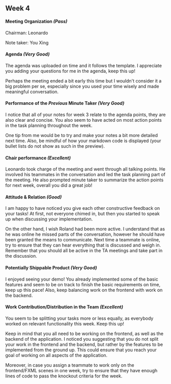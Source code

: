## Week 4

#### Meeting Organization _(Pass)_

Chairman: Leonardo

Note taker: You Xing

#### Agenda _(Very Good)_

The agenda was uploaded on time and it follows the template. I appreciate you adding your questions for me in the agenda, keep this up!

Perhaps the meeting ended a bit early this time but I wouldn't consider it a big problem per se, especially since you used 
your time wisely and made meaningful conversation.

#### Performance of the *Previous* Minute Taker _(Very Good)_

I notice that all of your notes for week 3 relate to the agenda points, they are also clear and concise. You also seem to
have acted on most action points in the task planning throughout the week.

One tip from me would be to try and make your notes a bit more detailed next time. Also, be mindful of how your markdown 
code is displayed (your bullet lists do not show as such in the preview).

#### Chair performance _(Excellent)_

Leonardo took charge of the meeting and went through all talking points. 
He involved his teammates in the conversation and led the task planning part of the meeting. 
He also prompted minute taker to summarize the action points for next week, overall you did a great job!

#### Attitude & Relation _(Good)_

I am happy to have noticed you give each other constructive feedback on your tasks! 
At first, not everyone chimed in, but then you started to speak up when discussing your implementation.

On the other hand, I wish Roland had been more active. I understand that as he was online he missed parts of the conversation, 
however he should have been granted the means to communicate. Next time a teammate is online, try to ensure that they can 
hear everything that is discussed and weigh in. Remember that you should all be active in the TA meetings and take part in 
the discussion.

#### Potentially Shippable Product _(Very Good)_

I enjoyed seeing your demo! You already implemented some of the basic features and seem to be on track to finish the basic
requirements on time, keep up this pace! Also, keep balancing work on the frontend with work on the backend.

#### Work Contribution/Distribution in the Team _(Excellent)_

You seem to be splitting your tasks more or less equally, as everybody worked on relevant functionality this week. Keep this up!

Keep in mind that you all need to be working on the frontend, as well as the backend of the application. 
I noticed you suggesting that you do not split your work in the frontend and the backend, but rather by the features to 
be implemented from the ground up. This could ensure that you reach your goal of working on all aspects of the application.

Moreover, in case you assign a teammate to work only on the frontend/FXML scenes in one week, try to ensure that they have enough 
lines of code to pass the knockout criteria for the week.